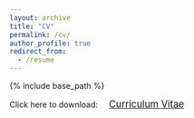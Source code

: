```yaml
---
layout: archive
title: "CV"
permalink: /cv/
author_profile: true
redirect_from:
  - /resume
---
```


{% include base_path %}

<span style="font-size: 100%;">Click here to download: &nbsp;&nbsp;&nbsp;</span> <a href="{{base.url}}/Resume_Matt_Chen.pdf" target="_blank" class="btn btn-success"><span style="font-size: 120%;">Curriculum Vitae</span></a>
